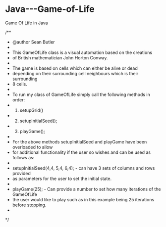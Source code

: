 # Java---Game-of-Life
Game Of Life in Java

/**
 * @author Sean Butler
 * 
 * This GameOfLife class is a visual automation based on the creations
 * of British mathematician John Horton Conway.
 * 
 * The game is based on cells which can either be alive or dead
 * depending on their surrounding cell neighbours which is their surrounding
 * 8 cells.
 * 
 * To run my class of GameOfLife simply call the following methods in order:
 * 1) setupGrid()
 * 2) setupInitialSeed();
 * 3) playGame();
 * 
 * For the above methods setupInitialSeed and playGame have been overloaded to allow
 * for additional functionality if the user so wishes and can be used as follows  as:
 * 
 * setupInitialSeed(4,4, 5,4, 6,4); - can have 3 sets of columns and rows provided
 * as parameters for the user to set the initial state.
 * 
 * playGame(25); - Can provide a number to set how many iterations of the GameOfLife
 * the user would like to play such as in this example being 25 iterations before stopping.
 *
 */
